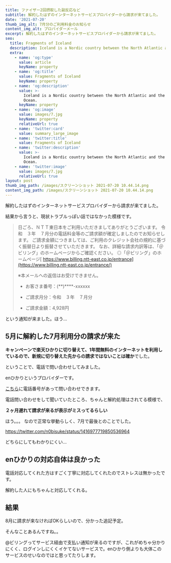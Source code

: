 ```yaml
---
title: ファイザー2回摂取した副反応など
subtitle: 解約したはずのインターネットサービスプロバイダーから請求が来てました。
date: '2021-07-20'
thumb_img_alt: 7月分のご利用料金のお知らせ
content_img_alt: プロバイダーメール
excerpt: 解約したはずのインターネットサービスプロバイダーから請求が来てました。
seo:
  title: Fragments of Iceland
  description: Iceland is a Nordic country between the North Atlantic and the Arctic Ocean.
  extra:
    - name: 'og:type'
      value: article
      keyName: property
    - name: 'og:title'
      value: Fragments of Iceland
      keyName: property
    - name: 'og:description'
      value: >-
        Iceland is a Nordic country between the North Atlantic and the Arctic
        Ocean.
      keyName: property
    - name: 'og:image'
      value: images/7.jpg
      keyName: property
      relativeUrl: true
    - name: 'twitter:card'
      value: summary_large_image
    - name: 'twitter:title'
      value: Fragments of Iceland
    - name: 'twitter:description'
      value: >-
        Iceland is a Nordic country between the North Atlantic and the Arctic
        Ocean.
    - name: 'twitter:image'
      value: images/7.jpg
      relativeUrl: true
layout: post
thumb_img_path: /images/スクリーンショット 2021-07-20 10.44.14.png
content_img_path: /images/スクリーンショット 2021-07-20 10.44.14.png
---
```

解約したはずのインターネットサービスプロバイダーから請求が来てました。

結果から言うと、現状トラブルっぽい話ではなかった模様です。

> 日ごろ、ＮＴＴ東日本をご利用いただきましてありがとうございます。
> 令和　３年　７月分の電話料金等のご請求額が確定しましたのでお知らせします。
> ご請求金額につきましては、ご利用のクレジット会社の規約に基づく振替日より振替させていただきます。
> なお、詳細な請求内訳等は、「＠ビリング」のホームページからご確認ください。
> ◎「＠ビリング」のホームページ[
> https://www.billing.ntt-east.co.jp/entrance](https://www.billing.ntt-east.co.jp/entrance/)
>
> ※本メールへの返信はお受けできません。
>
> *   お客さま番号：(\*\*)\*\*\*\*-xxxxxx
>
> *   ご請求月分：令和　３年　７月分
>
> *   ご請求金額：4,928円

という通知が来ました。ほう...

## 5月に解約した7月利用分の請求が来た

**キャンペーンで楽天ひかりに切り替えて、1年間無料のインターネットを利用しているので、新規に切り替えた先からの請求ではないことは確か**でした。

ということで、電話で問い合わせしてみました。

enひかりというプロバイダーです。

[こちら](https://enhikari.jp/lifesupport.html)に電話番号があって問い合わせできます。

電話問い合わせをして聞いていたところ、ちゃんと解約処理はされてる模様で、

**２ヶ月遅れて請求が来るが表示がミスってるらしい**

ほう。。。 なので正常な挙動らしく、7月で最後とのことでした。

https://twitter.com/n0bisuke/status/1416977719850536964

どちらにしてもわかりにくい...

## enひかりの対応自体は良かった

電話対応してくれた方はすごく丁寧に対応してくれたのでストレスは無かったです。

解約した人にもちゃんと対応してくれる。

## 結果

8月に請求が来なければOKらしいので、分かった追記予定。

そんなことあるんですね。。

@ビリングってサービス経由で支払い通知が来るのですが、これがめちゃ分かりにくく、ログインしにくくイケてないサービスで。enひかり側よりも大体このサービスのせいなのではと思ってたりします。
